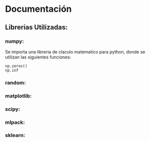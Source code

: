 # Documentación
## Librerias Utilizadas:
### **numpy:**
Se importa una libreria de claculo matematico para python, donde se utilizan las siguientes funciones:

    np.zeros()
    np.inf

### **random:**
### **matplotlib:**
### **scipy:**
### **mlpack:**
### **sklearn:** 
